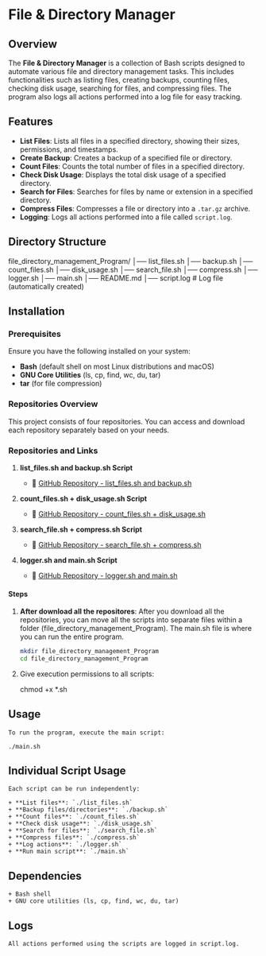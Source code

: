 # File & Directory Manager

## Overview
The **File & Directory Manager** is a collection of Bash scripts designed to automate various file and directory management tasks. This includes functionalities such as listing files, creating backups, counting files, checking disk usage, searching for files, and compressing files. The program also logs all actions performed into a log file for easy tracking.

## Features
- **List Files**: Lists all files in a specified directory, showing their sizes, permissions, and timestamps.
- **Create Backup**: Creates a backup of a specified file or directory.
- **Count Files**: Counts the total number of files in a specified directory.
- **Check Disk Usage**: Displays the total disk usage of a specified directory.
- **Search for Files**: Searches for files by name or extension in a specified directory.
- **Compress Files**: Compresses a file or directory into a `.tar.gz` archive.
- **Logging**: Logs all actions performed into a file called `script.log`.

## Directory Structure

file_directory_management_Program/ 
│── list_files.sh 
│── backup.sh 
│── count_files.sh 
│── disk_usage.sh 
│── search_file.sh 
│── compress.sh 
│── logger.sh 
│── main.sh 
│── README.md 
│── script.log  # Log file (automatically created)

## Installation

### Prerequisites
Ensure you have the following installed on your system:
- **Bash** (default shell on most Linux distributions and macOS)
- **GNU Core Utilities** (ls, cp, find, wc, du, tar)
- **tar** (for file compression)

### Repositories Overview

This project consists of four repositories. You can access and download each repository separately based on your needs.

### Repositories and Links

1. **list_files.sh and backup.sh Script**  
   - 🔗 [GitHub Repository - list_files.sh and backup.sh](https://github.com/YourUsername/list-files-script)  

2. **count_files.sh + disk_usage.sh Script**  
   - 🔗 [GitHub Repository - count_files.sh + disk_usage.sh](https://github.com/sotheaweb/OS-project.git)  
   
3. **search_file.sh + compress.sh Script**  
   - 🔗 [GitHub Repository - search_file.sh + compress.sh](https://github.com/penhleakhena/Project-OS.git)  

4. **logger.sh and main.sh Script**  
   - 🔗 [GitHub Repository - logger.sh and main.sh](https://github.com/YourUsername/logger-script)  

#### Steps
1. **After download all the repositores**:
   After you download all the repositories, you can move all the scripts into separate files within a folder (file_directory_management_Program). The main.sh file is where you can run the entire program.
   ```bash
   mkdir file_directory_management_Program
   cd file_directory_management_Program

2. Give execution permissions to all scripts:

    chmod +x *.sh

## Usage

    To run the program, execute the main script:

    ./main.sh

## Individual Script Usage

    Each script can be run independently:

    + **List files**: `./list_files.sh`
    + **Backup files/directories**: `./backup.sh`
    + **Count files**: `./count_files.sh`
    + **Check disk usage**: `./disk_usage.sh`
    + **Search for files**: `./search_file.sh`
    + **Compress files**: `./compress.sh`
    + **Log actions**: `./logger.sh`
    + **Run main script**: `./main.sh`

## Dependencies

    + Bash shell
    + GNU core utilities (ls, cp, find, wc, du, tar)

## Logs

    All actions performed using the scripts are logged in script.log.
